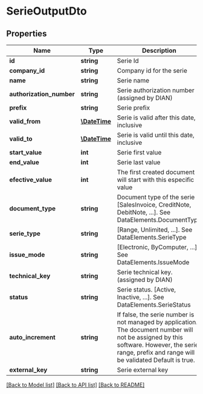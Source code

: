 # SerieOutputDto

## Properties
Name | Type | Description | Notes
------------ | ------------- | ------------- | -------------
**id** | **string** | Serie Id | [optional] 
**company_id** | **string** | Company id for the serie | [optional] 
**name** | **string** | Serie name | [optional] 
**authorization_number** | **string** | Serie authorization number (assigned by DIAN) | [optional] 
**prefix** | **string** | Serie prefix | [optional] 
**valid_from** | [**\DateTime**](\DateTime.md) | Serie is valid after this date, inclusive | [optional] 
**valid_to** | [**\DateTime**](\DateTime.md) | Serie is valid until this date, inclusive | [optional] 
**start_value** | **int** | Serie first value | [optional] 
**end_value** | **int** | Serie last value | [optional] 
**efective_value** | **int** | The first created document will start with this especific value | [optional] 
**document_type** | **string** | Document type of the serie [SalesInvoice, CreditNote, DebitNote, ...]. See DataElements.DocumentType | [optional] 
**serie_type** | **string** | [Range, Unlimited, ...]. See DataElements.SerieType | [optional] 
**issue_mode** | **string** | [Electronic, ByComputer, ...]. See DataElements.IssueMode | [optional] 
**technical_key** | **string** | Serie technical key. (assigned by DIAN) | [optional] 
**status** | **string** | Serie status. [Active, Inactive, ...]. See DataElements.SerieStatus | [optional] 
**auto_increment** | **string** | If false, the serie number is not managed by application.  The document number will not be assigned by this software.  However, the serie range, prefix and range will be validated  Default is true. | [optional] 
**external_key** | **string** | Serie external key | [optional] 

[[Back to Model list]](../README.md#documentation-for-models) [[Back to API list]](../README.md#documentation-for-api-endpoints) [[Back to README]](../README.md)


